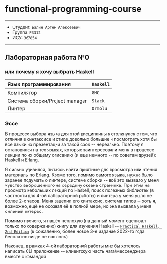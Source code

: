 # functional-programming-course

---

- Студент: `Балин Артем Алексеевич`
- Группа: `P3312`
- ИСУ: `367854`

---

## Лабораторная работа №0

### или почему я хочу выбрать Haskell

| Язык программирования          | `Haskell` |
| :----------------------------- | --------- |
| Компилятор                     | `GHC`     |
| Система сборки/Project manager | `Stack`   |
| Линтер                         | `Ormolu`  |

### Эссе

В процессе выбора языка для этой дисциплины я столкнулся с тем, что отличия в синтаксисе и стиле довольно большие и посмотреть хотя бы все языки из презентации за такой срок -- нереально. Поэтому я остановился на тех языках, которые заинтересовали меня в процессе лекции по их общему описанию (и еще немного -- по советам друзей): Haskell и Erlang.

Я сильно удивился, пытаясь найти приятные для просмотра или чтения материалы по Erlang. Кроме того, помимо самого языка, нужно было заранее подумать о линтере, системе сборки -- всё это вызвало у меня чувство выброшенного на середину океана странника. При этом на просмотр небольших лекций по Haskell, поиск полезных библиотек (в частности для 4-ой лабораторной работы) и линтера у меня ушло не более 2-х часов. Меня зацепил его синтаксис, система типов -- хоть я, возможно, ещё не осознал её в полной мере, но она вызвала у меня сильный интерес.

Помимо прочего, я нашёл неплохую (на данный момент оценивал только по содержанию) книгу для изучения Haskell -- [`Practical Haskell, 2nd Edition`](https://edu.anarcho-copy.org/Programming%20Languages/Haskell/Practical%20Haskell,%202nd%20Edition.pdf) (к сожалению, более новое 3-е издание 2022-го года бесплатно нигде не нашлось)

Наконец, в рамках 4-ой лабораторной работы мне бы хотелось написать CLI приложение -- клиентскую часть чата/мессенджера вместе с командой
